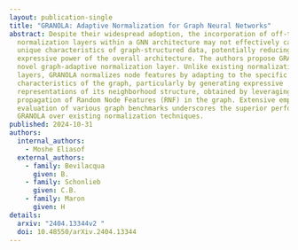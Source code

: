 ```yaml
---
layout: publication-single
title: "GRANOLA: Adaptive Normalization for Graph Neural Networks"
abstract: Despite their widespread adoption, the incorporation of off-the-shelf
  normalization layers within a GNN architecture may not effectively capture the
  unique characteristics of graph-structured data, potentially reducing the
  expressive power of the overall architecture. The authors propose GRANOLA, a
  novel graph-adaptive normalization layer. Unlike existing normalization
  layers, GRANOLA normalizes node features by adapting to the specific
  characteristics of the graph, particularly by generating expressive
  representations of its neighborhood structure, obtained by leveraging the
  propagation of Random Node Features (RNF) in the graph. Extensive empirical
  evaluation of various graph benchmarks underscores the superior performance of
  GRANOLA over existing normalization techniques.
published: 2024-10-31
authors:
  internal_authors:
    - Moshe Eliasof
  external_authors:
    - family: Bevilacqua
      given: B.
    - family: Schonlieb
      given: C.B.
    - family: Maron
      given: H
details:
  arxiv: "2404.13344v2 "
  doi: 10.48550/arXiv.2404.13344
---
```

